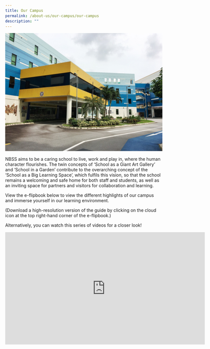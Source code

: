 ```yaml
---
title: Our Campus
permalink: /about-us/our-campus/our-campus
description: ""
---
```

<img src="/images/camp1.jpg">
<p>NBSS aims to be a caring school to live, work and play in, where the human character flourishes. The twin concepts of &lsquo;School as a Giant Art Gallery&rsquo; and &lsquo;School in a Garden&rsquo; contribute to the overarching concept of the &lsquo;School as a Big Learning Space&rsquo;, which fulfils this vision, so that the school remains a welcoming and safe home for both staff and students, as well as an inviting space for partners and visitors for collaboration and learning.</p>
<p>View the e-flipbook below to view the different highlights of our campus and immerse yourself in our learning environment.&nbsp;</p>
<p>(Download a high-resolution version of the guide by clicking on the cloud icon at the top right-hand corner of the e-flipbook.)</p>
<p>Alternatively, you can watch this series of videos for a closer look!</p>
<iframe src="https://www.youtube.com/embed/-1dlQJO_msg" width="640" height="360" frameborder="0" allowfullscreen="allowfullscreen" ></iframe>